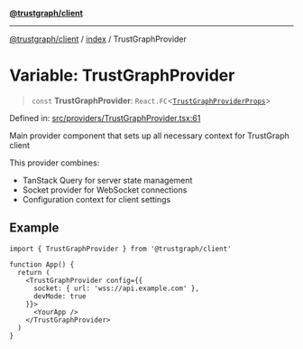 [**@trustgraph/client**](../../README.md)

***

[@trustgraph/client](../../README.md) / [index](../README.md) / TrustGraphProvider

# Variable: TrustGraphProvider

> `const` **TrustGraphProvider**: `React.FC`\<[`TrustGraphProviderProps`](../interfaces/TrustGraphProviderProps.md)\>

Defined in: [src/providers/TrustGraphProvider.tsx:61](https://github.com/trustgraph-ai/trustgraph-ts-client/blob/92e187771a25b959c85a4f966bb97eb5d407310b/src/providers/TrustGraphProvider.tsx#L61)

Main provider component that sets up all necessary context for TrustGraph client

This provider combines:
- TanStack Query for server state management
- Socket provider for WebSocket connections
- Configuration context for client settings

## Example

```tsx
import { TrustGraphProvider } from '@trustgraph/client'

function App() {
  return (
    <TrustGraphProvider config={{
      socket: { url: 'wss://api.example.com' },
      devMode: true
    }}>
      <YourApp />
    </TrustGraphProvider>
  )
}
```
